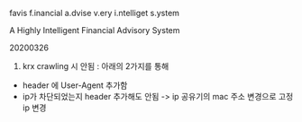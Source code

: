 favis
f.inancial a.dvise v.ery i.ntelliget s.ystem


A Highly Intelligent Financial Advisory System



20200326
1) krx crawling 시 안됨 : 아래의 2가지를 통해 
  - header 에 User-Agent 추가함
  - ip가 차단되었는지 header 추가해도 안됨 -> ip 공유기의 mac 주소 변경으로 고정 ip 변경
